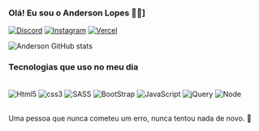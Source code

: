 
### Olá! Eu sou o Anderson Lopes 🖐🏽]

[![Discord](https://img.shields.io/badge/Discord-7289DA?style=for-the-badge&logo=discord&logoColor=white)](https://discord.com/eng.anderson#3000)
[![Instagram](https://img.shields.io/badge/Instagram-E4405F?style=for-the-badge&logo=instagram&logoColor=white)](https://instagram.com/eng__anderson/)
[![Vercel](https://img.shields.io/badge/Vercel-000000?style=for-the-badge&logo=vercel&logoColor=white)](https://vercel.com/lopesa95)

![Anderson GitHub stats](https://github-readme-stats.vercel.app/api?username=LopesA95&show_icons=true&theme=dracula)

### Tecnologias que uso no meu dia

<div style="display: inline_block"><br/>
 <img align="center" alt="Html5" src="https://img.shields.io/badge/HTML5-E34F26?style=for-the-badge&logo=html5&logoColor=white"/>
 <img align="center" alt="css3" src="https://img.shields.io/badge/CSS3-1572B6?style=for-the-badge&logo=css3&logoColor=white"/>
 <img align="center" alt="SASS" src="https://img.shields.io/badge/Sass-CC6699?style=for-the-badge&logo=sass&logoColor=white"/>
 <img align="center" alt="BootStrap" src="https://img.shields.io/badge/Bootstrap-563D7C?style=for-the-badge&logo=bootstrap&logoColor=white"/>
 <img align="center" alt="JavaScript" src="https://img.shields.io/badge/JavaScript-F7DF1E?style=for-the-badge&logo=javascript&logoColor=black"/>
 <img align="center" alt="jQuery" src="https://img.shields.io/badge/jQuery-0769AD?style=for-the-badge&logo=jquery&logoColor=white"/>
 <img align="center" alt="Node" src="https://img.shields.io/badge/Node.js-43853D?style=for-the-badge&logo=node.js&logoColor=white"/>
</div><br/>

Uma pessoa que nunca cometeu um erro, nunca tentou nada de novo. 📍

